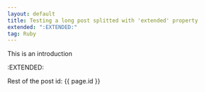 ```yaml
---
layout: default
title: Testing a long post splitted with 'extended' property
extended: ":EXTENDED:"
tag: Ruby
---
```


This is an introduction

:EXTENDED:

Rest of the post
id: {{ page.id }}